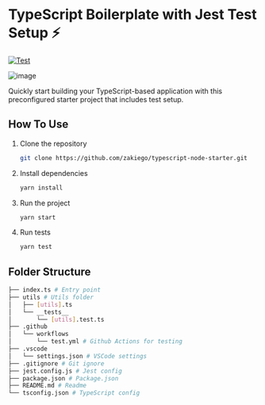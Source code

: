 # TypeScript Boilerplate with Jest Test Setup ⚡

[![Test](https://github.com/zakiego/typescript-node-starter/actions/workflows/test.yml/badge.svg)](https://github.com/zakiego/typescript-node-starter/actions/workflows/test.yml)

![image](https://user-images.githubusercontent.com/78015359/219260403-ff8686e2-27fd-422d-8183-c46c174c351a.png)

Quickly start building your TypeScript-based application with this preconfigured starter project that includes test setup.

## How To Use

1. Clone the repository

   ```bash
   git clone https://github.com/zakiego/typescript-node-starter.git
   ```

2. Install dependencies

   ```bash
   yarn install
   ```

3. Run the project

   ```bash
   yarn start
   ```

4. Run tests

   ```bash
   yarn test
   ```

## Folder Structure

```bash
├── index.ts # Entry point
├── utils # Utils folder
│   ├── [utils].ts
│   └── __tests__
│       └── [utils].test.ts
├── .github
│   └── workflows
│       └── test.yml # Github Actions for testing
├── .vscode
│   └── settings.json # VSCode settings
├── .gitignore # Git ignore
├── jest.config.js # Jest config
├── package.json # Package.json
├── README.md # Readme
└── tsconfig.json # TypeScript config
```
